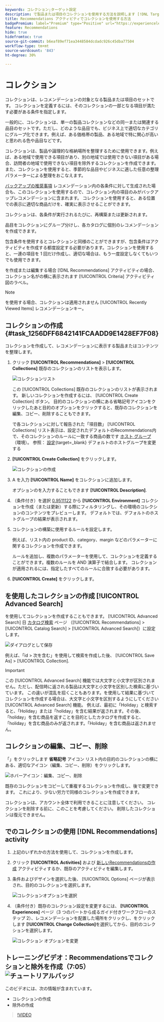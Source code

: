 ```yaml
---
keywords: コレクション;ターゲット設定
description: で製品または項目のコレクションを使用する方法を説明します [!DNL Target Recommendations].
title: Recommendations アクティビティでコレクションを使用する方法
badgePremium: label="Premium" type="Positive" url="https://experienceleague.adobe.com/docs/target/using/introduction/intro.html?lang=ja#premium newtab=true" tooltip="Target Premium に含まれる機能を確認してください。"
feature: Recommendations
hide: true
hidefromtoc: true
source-git-commit: b6eaf89ef71ea3448584dcdadc926c45dba77504
workflow-type: tm+mt
source-wordcount: '843'
ht-degree: 30%

---
```


# コレクション

コレクションは、レコメンデーションの対象となる製品または項目のセットです。 コレクションを定義するには、そのコレクションの一部となる項目が満たす必要がある条件を指定します。

一般的に、コレクションは、単一の製品コレクションなどの同一または関連する品目のセットです。ただし、どのような品目でも、ビジネス上で適切なカテゴリにグループ化できます。例えば、ある価格帯の製品、ある地域で特に関心が高いと思われる色や品目などです。

コレクションは、製品や論理的な格納場所を整理するために使用できます。例えば、ある地域で使用できる項目があり、別の地域では使用できない項目がある場合、訪問者の地域で使用できない項目を除外するコレクションを作成できます。 また、コレクションを使用すると、季節的な品目やビジネスに適した任意の整理パラメーターによる整理をおこなえます。

[バックアップの推奨事項](/help/main/c-recommendations/c-algorithms/backup-recs.md) レコメンデーション内の各条件に対して生成された場合も、このコレクションを使用するので、コレクション内の項目のみがバックアップレコメンデーションに含まれます。 コレクションを使用すると、ある位置での表示に適切な商品だけを、確実に表示させることができます。

コレクションは、各条件が実行されるたびに、再構築または更新されます。

品目をコレクションにグループ分けし、各カタログに個別のレコメンデーションを作成できます。

包含条件を使用するとコレクションと同様のことができますが、包含条件はアクティビティを作成する都度設定する必要があります。コレクションを使用すると、一連の項目を 1 回だけ作成し、適切な場合は、もう一度設定しなくてもいつでも使用できます。

を作成または編集する場合 [!DNL Recommendations] アクティビティの場合、コレクション名がの横に表示されます [!UICONTROL Criteria] アクティビティ図のラベル。

>[!NOTE]
>
>を使用する場合、コレクションは適用されません [!UICONTROL Recently Viewed Items] レコメンデーションキー。

## コレクションの作成 {#task_1256DFF6842141FCAADD9E1428EF7F08}

コレクションを作成して、レコメンデーションに表示する製品またはコンテンツを整理します。

1. クリック **[!UICONTROL Recommendations]** > **[!UICONTROL Collections]** 既存のコレクションのリストを表示します。

   ![コレクションリスト](assets/collections-list.png)

   この [!UICONTROL Collections] 既存のコレクションのリストが表示されます。 新しいコレクションを作成するには、 [!UICONTROL Create Collection] ボタン。 目的のコレクションの横にある省略記号アイコンをクリックしたあと目的のオプションをクリックすると、既存のコレクションを編集、コピー、削除することもできます。

   で各コレクションに対して報告された「項目数」 [!UICONTROL Collections] リスト表示は、設定されたデフォルトのRecommendations内で、そのコレクションのルールに一致する商品の数です [ホスト グループ](/help/main/administrating-target/hosts.md) （環境）。 参照： [設定](https://experienceleague.adobe.com/docs/target-dev/developer/recommendations.html){target=_blank} デフォルトのホストグループを変更する

1. **[!UICONTROL Create Collection]** をクリックします。

   ![コレクションの作成](/help/main/c-recommendations/c-products/assets/create-collection.png)

1. A を入力 **[!UICONTROL Name]** をコレクションに追加します。

   オプションのを入力することもできます **[!UICONTROL Description]**.

1. （条件付き）を選択 [0.9511122](/help/main/administrating-target/environments.md) から **[!UICONTROL Environment]** コレクションを作成（または更新）する際にフィルタリングし、その環境のコレクションのコンテンツをプレビューします。 デフォルトでは、デフォルトのホストグループの結果が表示されます。

1. コレクションの構築に使用するルールを設定します。

   例えば、リスト内の product ID、category、margin などのパラメーターに関するコレクションを作成できます。

   ルールを追加し、複数のパラメーターを使用して、コレクションを定義することができます。複数のルールを AND 演算子で結合します。 コレクションが適用されるには、指定したすべてのルールに合致する必要があります。

1. **[!UICONTROL Create]** をクリックします。

## を使用したコレクションの作成 [!UICONTROL Advanced Search]

を使用してコレクションを作成することもできます。 [!UICONTROL Advanced Search] 日 [カタログ検索](/help/main/c-recommendations/c-products/catalog-search.md#save-as) ページ （[!UICONTROL Recommendations] > [!UICONTROL Catalog Search] > [!UICONTROL Advanced Search]）に設定します。

![ダイアログとして保存](/help/main/c-recommendations/c-products/assets/save-as.png)

例えば、「id > 次を含む」を使用して検索を作成した後、 [!UICONTROL Save As] > [!UICONTROL Collection].

>[!IMPORTANT]
>
>この [!UICONTROL Advanced Search] 機能では大文字と小文字が区別されません。ただし、配信時に返される製品は大文字と小文字を区別した検索に基づいています。 この違いが混乱を招くこともあります。を使用して結果に基づいてコレクションを作成する場合は、大文字と小文字を区別するようにしてください [!UICONTROL Advanced Search] 機能。 例えば、最初に「Holiday」と検索すると、「Holiday」または「holiday」を含む結果が返されます。その後、「holiday」を含む商品を返すことを目的としたカタログを作成すると、「holiday」を含む商品のみが返されます。「Holiday」を含む商品は返されません。

## コレクションの編集、コピー、削除

「」をクリックします **省略記号** アイコン リスト内の目的のコレクションの横にある、適切なアイコン（編集、コピー、削除）をクリックします。

![ホバーアイコン：編集、コピー、削除](/help/main/c-recommendations/c-products/assets/hover-icons-new.png)

既存のコレクションをコピーして重複するコレクションを作成し、後で変更できます。 これにより、少ない労力で同様のコレクションを作成できます。

コレクションは、アカウント全体で利用できることに注意してください。 コレクションを削除する前に、このことを考慮してください。 削除したコレクションは復元できません。

## でのコレクションの使用 [!DNL Recommendations] activity

1. 上記のいずれかの方法を使用して、コレクションを作成します。

1. クリック **[!UICONTROL Activities]** および [新しいRecommendationsの作成](/help/main/c-recommendations/t-create-recs-activity/create-recs-activity.md) アクティビティするか、既存のアクティビティを編集します。

1. 条件およびデザインを選択した後、 [!UICONTROL Options] ページが表示され、目的のコレクションを選択します。

   ![コレクションオプションを選択](/help/main/c-recommendations/c-products/assets/choose-collection.png)

1. （条件付き）既存のコレクション設定を変更するには、 **[!UICONTROL Experiences]** ページ（3 つのパートから成るガイド付きワークフローのステップ 2）、レコメンデーションを配置した場所をクリックし、をクリックします **[!UICONTROL Change Collection]**&#x200B;を選択してから、目的のコレクションを選択します。

   ![コレクション オプションを変更](/help/main/c-recommendations/c-products/assets/change-collection.png)

## トレーニングビデオ：Recommendationsでコレクションと除外を作成（7:05） ![チュートリアルバッジ](/help/main/assets/tutorial.png)

このビデオには、次の情報が含まれています。

* コレクションの作成
* 除外の作成

>[!VIDEO](https://video.tv.adobe.com/v/27689)